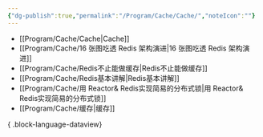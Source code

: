 ```yaml
---
{"dg-publish":true,"permalink":"/Program/Cache/Cache/","noteIcon":""}
---
```


- [[Program/Cache/Cache\|Cache]]
- [[Program/Cache/16 张图吃透 Redis 架构演进\|16 张图吃透 Redis 架构演进]]
- [[Program/Cache/Redis不止能做缓存\|Redis不止能做缓存]]
- [[Program/Cache/Redis基本讲解\|Redis基本讲解]]
- [[Program/Cache/用 Reactor& Redis实现简易的分布式锁\|用 Reactor& Redis实现简易的分布式锁]]
- [[Program/Cache/缓存\|缓存]]

{ .block-language-dataview}